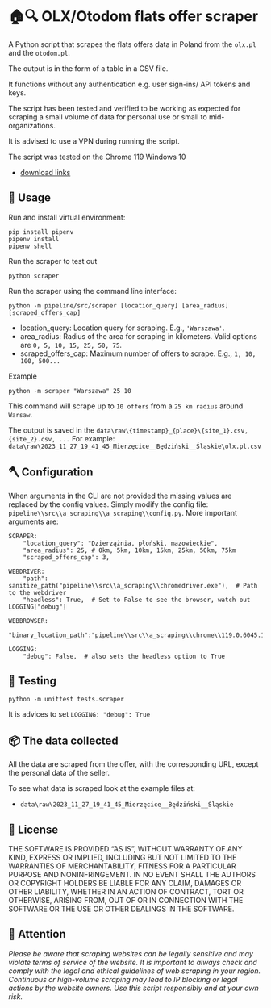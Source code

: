 # 🏠🔍 OLX/Otodom flats offer scraper

A Python script that scrapes the flats offers data in Poland from the `olx.pl` and the `otodom.pl`.

The output is in the form of a table in a CSV file.

It functions without any authentication e.g. user sign-ins/ API tokens and keys.

The script has been tested and verified to be working as expected
for scraping a small volume of data for personal use or small to mid-organizations.

It is advised to use a VPN during running the script.

The script was tested on the Chrome 119 Windows 10

- [download links](https://stackoverflow.com/a/77614979/12490791)

## 🔨 Usage

Run and install virtual environment:

```
pip install pipenv
pipenv install
pipenv shell
```

Run the scraper to test out

```
python scraper
```

Run the scraper using the command line interface:

```
python -m pipeline/src/scraper [location_query] [area_radius] [scraped_offers_cap]
```

- location_query: Location query for scraping. E.g., `'Warszawa'`.
- area_radius: Radius of the area for scraping in kilometers. Valid options are `0, 5, 10, 15, 25, 50, 75`.
- scraped_offers_cap: Maximum number of offers to scrape. E.g., `1, 10, 100, 500...`

Example

```
python -m scraper "Warszawa" 25 10
```

This command will scrape up to `10 offers` from a `25 km radius` around `Warsaw`.

The output is saved in the `data\raw\{timestamp}_{place}\{site_1}.csv, {site_2}.csv, ...`
For example: `data\raw\2023_11_27_19_41_45_Mierzęcice__Będziński__Śląskie\olx.pl.csv`

## 🪓 Configuration

When arguments in the CLI are not provided the missing values are replaced by the config values.
Simply modify the config file: `pipeline\\src\\a_scraping\\a_scraping\\config.py`.
More important arguments are:

```
SCRAPER:
    "location_query": "Dzierzążnia, płoński, mazowieckie",
    "area_radius": 25, # 0km, 5km, 10km, 15km, 25km, 50km, 75km
    "scraped_offers_cap": 3,

WEBDRIVER:
    "path": sanitize_path("pipeline\\src\\a_scraping\\chromedriver.exe"),  # Path to the webdriver
    "headless": True,  # Set to False to see the browser, watch out LOGGING["debug"]

WEBBROWSER:
    "binary_location_path":"pipeline\\src\\a_scraping\\chrome\\119.0.6045.105\\chrome.exe"

LOGGING:
    "debug": False,  # also sets the headless option to True
```

## 🤖 Testing

```
python -m unittest tests.scraper
```

It is advices to set `LOGGING: "debug": True`

## 📦 The data collected

All the data are scraped from the offer, with the corresponding URL,
except the personal data of the seller.

To see what data is scraped look at the example files at:

- `data\raw\2023_11_27_19_41_45_Mierzęcice__Będziński__Śląskie`

## 📜 License

THE SOFTWARE IS PROVIDED “AS IS”, WITHOUT WARRANTY OF ANY KIND, EXPRESS OR IMPLIED, INCLUDING BUT NOT LIMITED TO THE WARRANTIES OF MERCHANTABILITY, FITNESS FOR A PARTICULAR PURPOSE AND NONINFRINGEMENT. IN NO EVENT SHALL THE AUTHORS OR COPYRIGHT HOLDERS BE LIABLE FOR ANY CLAIM, DAMAGES OR OTHER LIABILITY, WHETHER IN AN ACTION OF CONTRACT, TORT OR OTHERWISE, ARISING FROM, OUT OF OR IN CONNECTION WITH THE SOFTWARE OR THE USE OR OTHER DEALINGS IN THE SOFTWARE.

## 🚨 Attention

_Please be aware that scraping websites can be legally sensitive and may violate terms of service of the website. It is important to always check and comply with the legal and ethical guidelines of web scraping in your region. Continuous or high-volume scraping may lead to IP blocking or legal actions by the website owners. Use this script responsibly and at your own risk._
